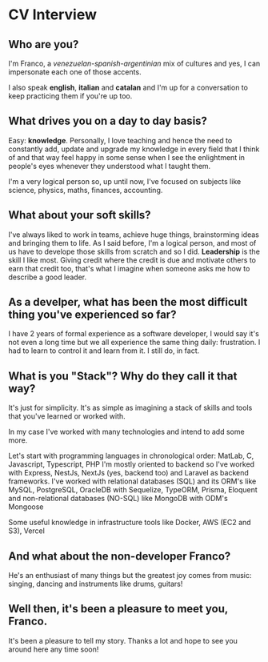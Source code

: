 # CV Interview

## Who are you?

I'm Franco, a *venezuelan-spanish-argentinian* mix of cultures and yes, I can impersonate each one of those accents.

I also speak **english**, **italian** and **catalan** and I'm up for a conversation to keep practicing them if you're up too.

## What drives you on a day to day basis? 

Easy: **knowledge**. Personally, I love teaching and hence the need to constantly add, update and upgrade my knowledge in every field that I think of and that way feel happy in some sense when I see the enlightment in people's eyes whenever they understood what I taught them.

I'm a very logical person so, up until now, I've focused on subjects like science, physics, maths, finances, accounting.

## What about your soft skills?

I've always liked to work in teams, achieve huge things, brainstorming ideas and bringing them to life. As I said before, I'm a logical person, and most of us have to develope those skills from scratch and so I did. **Leadership** is the skill I like most. Giving credit where the credit is due and motivate others to earn that credit too, that's what I imagine when someone asks me how to describe a good leader.

## As a develper, what has been the most difficult thing you've experienced so far?

I have 2 years of formal experience as a software developer, I would say it's not even a long time but we all experience the same thing daily: frustration. I had to learn to control it and learn from it. I still do, in fact.

## What is you "Stack"? Why do they call it that way?

It's just for simplicity. It's as simple as imagining a stack of skills and tools that you've learned or worked with. 

In my case I've worked with many technologies and intend to add some more.

Let's start with programming languages in chronological order: MatLab, C, Javascript, Typescript, PHP
I'm mostly oriented to backend so I've worked with Express, NestJs, NextJs (yes, backend too) and Laravel as backend frameworks. I've worked with relational databases (SQL) and its ORM's like MySQL, PostgreSQL, OracleDB with Sequelize, TypeORM, Prisma, Eloquent and non-relational databases (NO-SQL) like MongoDB with ODM's Mongoose

Some useful knowledge in infrastructure tools like Docker, AWS (EC2 and S3), Vercel

## And what about the non-developer Franco?

He's an enthusiast of many things but the greatest joy comes from music: singing, dancing and instruments like drums, guitars!

## Well then, it's been a pleasure to meet you, Franco.

It's been a pleasure to tell my story. Thanks a lot and hope to see you around here any time soon!
